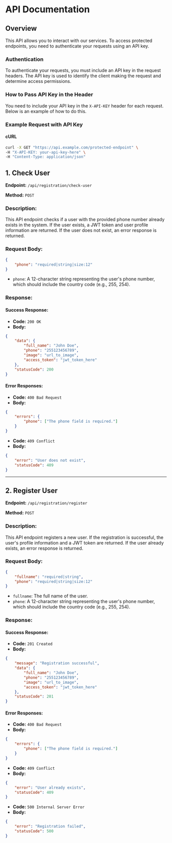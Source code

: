 
# API Documentation

## Overview

This API allows you to interact with our services. To access protected endpoints, you need to authenticate your requests using an API key.

### Authentication

To authenticate your requests, you must include an API key in the request headers. The API key is used to identify the client making the request and determine access permissions.

### How to Pass API Key in the Header

You need to include your API key in the `X-API-KEY` header for each request. Below is an example of how to do this.

### Example Request with API Key

#### cURL

```bash
curl -X GET "https://api.example.com/protected-endpoint" \
-H "X-API-KEY: your-api-key-here" \
-H "Content-Type: application/json"
```

## 1. Check User

**Endpoint:** `/api/registration/check-user`

**Method:** `POST`

### Description:
This API endpoint checks if a user with the provided phone number already exists in the system. If the user exists, a JWT token and user profile information are returned. If the user does not exist, an error response is returned.

### Request Body:
```json
{
    "phone": "required|string|size:12"
}
```

- `phone`: A 12-character string representing the user's phone number, which should include the country code (e.g., 255, 254).

### Response:

#### Success Response:
- **Code:** `200 OK`
- **Body:**
```json
{
    "data": {
        "full_name": "John Doe",
        "phone": "255123456789",
        "image": "url_to_image",
        "access_token": "jwt_token_here"
    },
    "statusCode": 200
}
```

#### Error Responses:
- **Code:** `400 Bad Request`
- **Body:**
```json
{
    "errors": {
        "phone": ["The phone field is required."]
    }
}
```

- **Code:** `409 Conflict`
- **Body:**
```json
{
    "error": "User does not exist",
    "statusCode": 409
}
```


---

## 2. Register User

**Endpoint:** `/api/registration/register`

**Method:** `POST`

### Description:
This API endpoint registers a new user. If the registration is successful, the user's profile information and a JWT token are returned. If the user already exists, an error response is returned.

### Request Body:
```json
{
    "fullname": "required|string",
    "phone": "required|string|size:12"
}
```

- `fullname`: The full name of the user.
- `phone`: A 12-character string representing the user's phone number, which should include the country code (e.g., 255, 254).

### Response:

#### Success Response:
- **Code:** `201 Created`
- **Body:**
```json
{
    "message": "Registration successful",
    "data": {
        "full_name": "John Doe",
        "phone": "255123456789",
        "image": "url_to_image",
        "access_token": "jwt_token_here"
    },
    "statusCode": 201
}
```

#### Error Responses:
- **Code:** `400 Bad Request`
- **Body:**
```json
{
    "errors": {
        "phone": ["The phone field is required."]
    }
}
```

- **Code:** `409 Conflict`
- **Body:**
```json
{
    "error": "User already exists",
    "statusCode": 409
}
```

- **Code:** `500 Internal Server Error`
- **Body:**
```json
{
    "error": "Registration failed",
    "statusCode": 500
}
```

